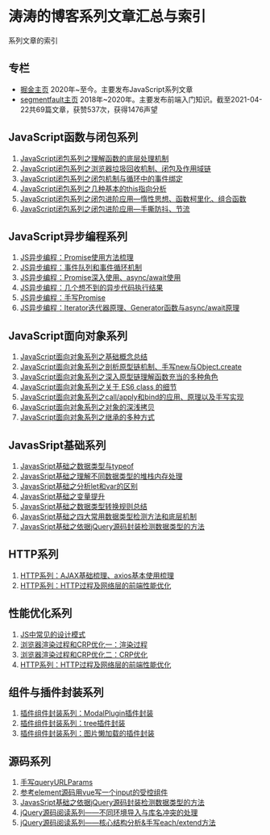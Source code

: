 # 涛涛的博客系列文章汇总与索引

系列文章的索引

## 专栏

* [掘金主页](https://juejin.cn/user/747323636587997/posts)  2020年~至今。主要发布JavaScript系列文章
* [segmentfault主页](https://segmentfault.com/u/mataotao/articles?sort=vote) 2018年~2020年。主要发布前端入门知识。截至2021-04-22共69篇文章，获赞537次，获得1476声望

## JavaScript函数与闭包系列

1. [JavaScript闭包系列之理解函数的底层处理机制](https://juejin.cn/post/6882028982200434701/)
2. [JavaScript闭包系列之浏览器垃圾回收机制、闭包及作用域链](https://juejin.cn/post/6917237481595207688/)
3. [JavaScript闭包系列之闭包机制与循环中的事件绑定](https://juejin.cn/post/6918182773924724750/)
3. [JavaScript闭包系列之几种基本的this指向分析](https://juejin.cn/post/6918725304768790541)
4. [JavaScript闭包系列之闭包进阶应用—惰性思想、函数柯里化、组合函数](https://juejin.cn/post/6934295655397457934/)
5. [JavaScript闭包系列之闭包进阶应用—手撕防抖、节流](https://juejin.cn/post/6935767970652094477/)

## JavaScript异步编程系列
1. [JS异步编程：Promise使用方法梳理](https://juejin.cn/post/6954264984830345252)
2. [JS异步编程：事件队列和事件循环机制](https://juejin.cn/post/6975903958451617799)
3. [JS异步编程：Promise深入使用、async/await使用](https://juejin.cn/post/6976662408295088158)
4. [JS异步编程：几个想不到的异步代码执行结果](https://juejin.cn/post/6976662957224624136)
5. [JS异步编程：手写Promise](https://juejin.cn/post/6977270541631619108)
6. [JS异步编程：Iterator迭代器原理、Generator函数与async/await原理](https://juejin.cn/post/6978766285324681253)
## JavaScript面向对象系列

1. [JavaScript面向对象系列之基础概念总结](https://juejin.cn/post/6943593611355226142/)
1. [JavaScript面向对象系列之剖析原型链机制、手写new与Object.create](https://juejin.cn/post/6946962335860785160/)
1. [JavaScript面向对象系列之深入原型链理解函数充当的多种角色](https://juejin.cn/post/6947229348604674061)
1. [JavaScript面向对象系列之关于 ES6 class 的细节](https://juejin.cn/post/6947353089355546637)
1. [JavaScript面向对象系列之call/apply和bind的应用、原理以及手写实现](https://juejin.cn/post/6949723248451928094)
1. [JavaScript面向对象系列之对象的深浅拷贝](https://juejin.cn/post/6953649370910687268/)
1. [JavaScript面向对象系列之继承的多种方式](https://juejin.cn/post/6953885775096184840/)


## JavasSript基础系列

1. [JavasSript基础之数据类型与typeof](https://juejin.cn/post/6880749980311617549)
2. [JavasSript基础之理解不同数据类型的堆栈内存处理](https://juejin.cn/post/6880758339052142600/)
3. [JavasSript基础之分析let和var的区别](https://juejin.cn/post/6918185426469519367/)
4. [JavasSript基础之变量提升](https://juejin.cn/post/6923441559686004750/)
5. [JavasSript基础之数据类型转换规则总结](https://juejin.cn/post/6934288549592170503/)
6. [JavasSript基础之四大常用数据类型检测方法和底层机制](https://juejin.cn/post/6950899825168613389/)
7. [JavasSript基础之依据jQuery源码封装检测数据类型的方法](https://juejin.cn/post/6950901721065324558/)

## HTTP系列
1. [HTTP系列：AJAX基础梳理、axios基本使用梳理](https://juejin.cn/post/6985823318070788110)
1. [HTTP系列：HTTP过程及网络层的前端性能优化](https://juejin.cn/post/6986268029055139847)

## 性能优化系列

1. [JS中常见的设计模式](https://juejin.cn/post/6985939863203741703)
1. [浏览器渲染过程和CRP优化一：渲染过程](https://juejin.cn/post/6975028927223824391)
1. [浏览器渲染过程和CRP优化二：CRP优化](https://juejin.cn/post/6975093992232845342)
1. [HTTP系列：HTTP过程及网络层的前端性能优化](https://juejin.cn/post/6986268029055139847)

## 组件与插件封装系列
1. [插件组件封装系列：ModalPlugin插件封装](https://juejin.cn/post/6988941752556060686)
2. [插件组件封装系列：tree插件封装](https://juejin.cn/post/6988105930248290318)
3. [插件组件封装系列：图片懒加载的插件封装
   ](https://juejin.cn/post/6988026736382312485)
## 源码系列

1. [手写queryURLParams](https://juejin.cn/post/6949726811681112077/)
2. [参考element源码用vue写一个input的受控组件](https://juejin.cn/post/6945307209819488270/)
3. [JavasSript基础之依据jQuery源码封装检测数据类型的方法](https://juejin.cn/post/6950901721065324558)
4. [jQuery源码阅读系列——不同环境导入与库名冲突的处理](https://juejin.cn/post/6951742246328745991)
5. [jQuery源码阅读系列——核心结构分析&手写each/extend方法](https://juejin.cn/post/6952336763599716382)
